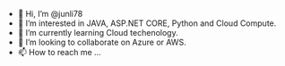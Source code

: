 - 👋 Hi, I’m @junli78
- 👀 I’m interested in JAVA, ASP.NET CORE, Python and Cloud Compute.
- 🌱 I’m currently learning Cloud techenology.
- 💞️ I’m looking to collaborate on Azure or AWS.
- 📫 How to reach me ...

<!---
junli78/junli78 is a ✨ special ✨ repository because its `README.md` (this file) appears on your GitHub profile.
You can click the Preview link to take a look at your changes.
--->
